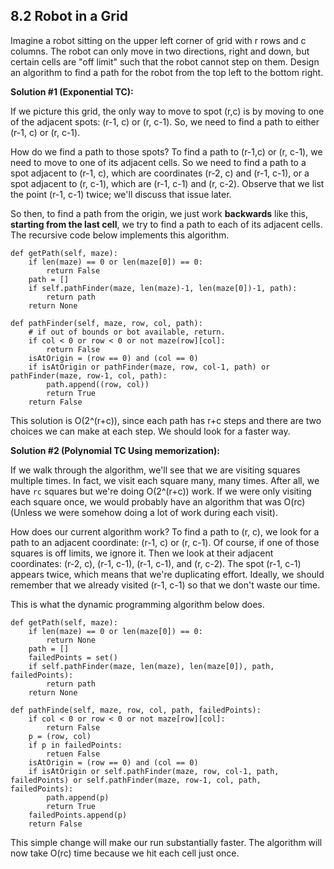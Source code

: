 ## 8.2 Robot in a Grid

Imagine a robot sitting on the upper left corner of grid with r rows and c columns. The robot can only move in two directions, right and down, but certain cells are "off limit" such that the robot cannot step on them. Design an algorithm to find a path for the robot from the top left to the bottom right.


**Solution #1 (Exponential TC):**

If we picture this grid, the only way to move to spot (r,c) is by moving to one of the adjacent spots: (r-1, c) or (r, c-1). So, we need to find a path to either (r-1, c) or (r, c-1).

How do we find a path to those spots? To find a path to (r-1,c) or (r, c-1), we need to move to one of its adjacent cells. So we need to find a path to a spot adjacent to (r-1, c), which are coordinates (r-2, c) and (r-1, c-1), or a spot adjacent to (r, c-1), which are (r-1, c-1) and (r, c-2). Observe that we list the point (r-1, c-1) twice; we'll discuss that issue later.

So then, to find a path from the origin, we just work **backwards** like this, **starting from the last cell**, we try to find a path to each of its adjacent cells. The recursive code below implements this algorithm.

    def getPath(self, maze):
        if len(maze) == 0 or len(maze[0]) == 0:
            return False
        path = []
        if self.pathFinder(maze, len(maze)-1, len(maze[0])-1, path):
            return path
        return None
        
    def pathFinder(self, maze, row, col, path):
        # if out of bounds or bot available, return.
        if col < 0 or row < 0 or not maze(row][col]:
            return False
        isAtOrigin = (row == 0) and (col == 0)
        if isAtOrigin or pathFinder(maze, row, col-1, path) or pathFinder(maze, row-1, col, path):
            path.append((row, col))
            return True
        return False
        
        
This solution is O(2^(r+c)), since each path has r+c steps and there are two choices we can make at each step. We should look for a faster way.

**Solution #2 (Polynomial TC Using memorization):**

If we walk through the algorithm, we'll see that we are visiting squares multiple times. In fact, we visit each square many, many times. After all, we have `rc` squares but we're doing O(2^(r+c)) work. If we were only visiting each square once, we would probably have an algorithm that was O(rc) (Unless we were somehow doing a lot of work during each visit).

How does our current algorithm work? To find a path to (r, c), we look for a path to an adjacent coordinate: (r-1, c) or (r, c-1). Of course, if one of those squares is off limits, we ignore it. Then we look at their adjacent coordinates: (r-2, c), (r-1, c-1), (r-1, c-1), and (r, c-2). The spot (r-1, c-1) appears twice, which means that we're duplicating effort. Ideally, we should remember that we already visited (r-1, c-1) so that we don't waste our time.

This is what the dynamic programming algorithm below does.

    def getPath(self, maze):
        if len(maze) == 0 or len(maze[0]) == 0:
            return None
        path = []
        failedPoints = set()
        if self.pathFinder(maze, len(maze), len(maze[0]), path, failedPoints):
            return path
        return None
        
    def pathFinde(self, maze, row, col, path, failedPoints):
        if col < 0 or row < 0 or not maze[row][col]:
            return False
        p = (row, col)
        if p in failedPoints:
            retuen False
        isAtOrigin = (row == 0) and (col == 0)
        if isAtOrigin or self.pathFinder(maze, row, col-1, path, failedPoints) or self.pathFinder(maze, row-1, col, path, failedPoints):
            path.append(p)
            return True
        failedPoints.append(p)
        return False
        
This simple change will make our run substantially faster. The algorithm will now take O(rc) time because we hit each cell just once.
    